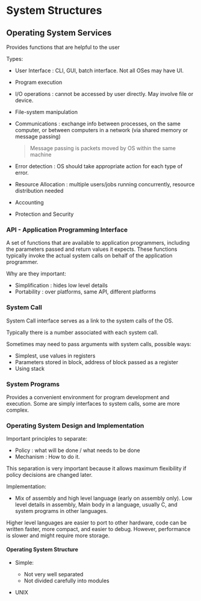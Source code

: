 # System Structures

## Operating System Services

Provides functions that are helpful to the user

Types:

- User Interface : CLI, GUI, batch interface. Not all OSes may have UI.
- Program execution
- I/O operations : cannot be accessed by user directly. May involve file or device.
- File-system manipulation
- Communications : exchange info between processes, on the same computer, or between computers in a network (via shared memory or message passing)

  > Message passing is packets moved by OS within the same machine

- Error detection : OS should take appropriate action for each type of error.
- Resource Allocation : multiple users/jobs running concurrently, resource distribution needed
- Accounting
- Protection and Security

### API - Application Programming Interface

A set of functions that are available to application programmers, including the parameters passed and return values it expects. These functions typically invoke the actual system calls on behalf of the application programmer.

Why are they important:

- Simplification : hides low level details
- Portability : over platforms, same API, different platforms

### System Call

System Call interface serves as a link to the system calls of the OS.

Typically there is a number associated with each system call.

Sometimes may need to pass arguments with system calls, possible ways:

- Simplest, use values in registers
- Parameters stored in block, address of block passed as a register
- Using stack

### System Programs

Provides a convenient environment for program development and execution. Some are simply interfaces to system calls, some are more complex.

### Operating System Design and Implementation

Important principles to separate:

- Policy : what will be done / what needs to be done
- Mechanism : How to do it.

This separation is very important because it allows maximum flexibility if policy decisions are changed later.

Implementation:

- Mix of assembly and high level language (early on assembly only). Low level details in assembly, Main body in a language, usually C, and system programs in other languages.

Higher level languages are easier to port to other hardware, code can be written faster, more compact, and easier to debug. However, performance is slower and might require more storage.

#### Operating System Structure
- Simple:

  - Not very well separated
  - Not divided carefully into modules

- UNIX
